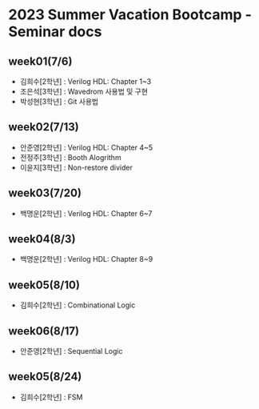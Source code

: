 # 2023 Summer Vacation Bootcamp - Seminar docs

## week01(7/6)
- 김희수[2학년] : Verilog HDL: Chapter 1~3
- 조은석[3학년] : Wavedrom 사용법 및 구현
- 박성현[3학년] : Git 사용법

## week02(7/13)
- 안준영[2학년] : Verilog HDL: Chapter 4~5
- 전정주[3학년] : Booth Alogrithm
- 이윤지[3학년] : Non-restore divider

## week03(7/20)
- 백명운[2학년] : Verilog HDL: Chapter 6~7

## week04(8/3)
- 백명운[2학년] : Verilog HDL: Chapter 8~9

## week05(8/10)
- 김희수[2학년] : Combinational Logic

## week06(8/17)
- 안준영[2학년] : Sequential Logic
  
## week05(8/24)
- 김희수[2학년] : FSM
